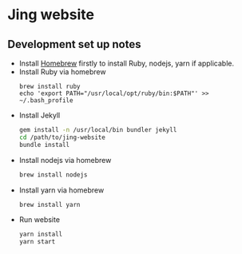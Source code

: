 # Jing website

## Development set up notes

- Install [Homebrew](https://brew.sh/) firstly to install Ruby, nodejs, yarn if applicable.
- Install Ruby via homebrew
  ```
  brew install ruby
  echo 'export PATH="/usr/local/opt/ruby/bin:$PATH"' >> ~/.bash_profile
  ```
- Install Jekyll
  ```bash
  gem install -n /usr/local/bin bundler jekyll
  cd /path/to/jing-website
  bundle install
  ```
- Install nodejs via homebrew
  ```bash
  brew install nodejs
  ```
- Install yarn via homebrew
  ```bash
  brew install yarn
  ```
- Run website
  ```bash
  yarn install
  yarn start
  ```
